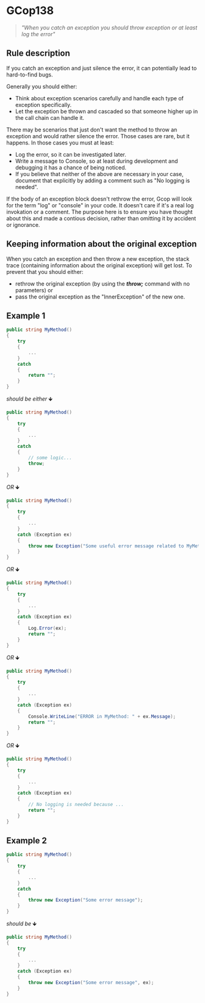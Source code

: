 ﻿# GCop138

> *"When you catch an exception you should throw exception or at least log the error"*


## Rule description
If you catch an exception and just silence the error, it can potentially lead to hard-to-find bugs.

Generally you should either:
- Think about exception scenarios carefully and handle each type of exception specifically.
- Let the exception be thrown and cascaded so that someone higher up in the call chain can handle it.

There may be scenarios that just don't want the method to throw an exception and would rather silence the error. Those cases are rare, but it happens. In those cases you must at least:

- Log the error, so it can be investigated later.
- Write a message to Console, so at least during development and debugging it has a chance of being noticed.
- If you believe that neither of the above are necessary in your case, document that explicitly by adding a comment such as "No logging is needed".

If the body of an exception block doesn't rethrow the error, Gcop will look for the term "log" or "console" in your code. It doesn't care if it's a real log invokation or a comment. The purpose here is to ensure you have thought about this and made a contious decision, rather than omitting it by accident or ignorance.

## Keeping information about the original exception
When you catch an exception and then throw a new exception, the stack trace (containing information about the original exception) will get lost. To prevent that you should either: 
- rethrow the original exception (by using the ***throw;*** command with no parameters) or
- pass the original exception as the "InnerException" of the new one.


## Example 1
```csharp
public string MyMethod()
{
    try
    {
        ...
    }
    catch
    {
        return "";
    }
}
```
*should be either* 🡻

```csharp
public string MyMethod()
{
    try
    {
        ...
    }
    catch
    {
        // some logic...
        throw;
    }
}
```

*OR* 🡻

```csharp
public string MyMethod()
{
    try
    {
        ...
    }
    catch (Exception ex)
    {
        throw new Exception("Some useful error message related to MyMethod", ex);
    }
}
```

*OR* 🡻

```csharp
public string MyMethod()
{
    try
    {
        ...
    }
    catch (Exception ex)
    {
        Log.Error(ex);
        return "";
    }
}
```

*OR* 🡻

```csharp
public string MyMethod()
{
    try
    {
        ...
    }
    catch (Exception ex)
    {
        Console.WriteLine("ERROR in MyMethod: " + ex.Message);
        return "";
    }
}
```


*OR* 🡻

```csharp
public string MyMethod()
{
    try
    {
        ...
    }
    catch (Exception ex)
    {
        // No logging is needed because ...
        return "";
    }
}
```

## Example 2
```csharp
public string MyMethod()
{
    try
    {
        ...
    }
    catch
    {
        throw new Exception("Some error message");
    }
}
```
*should be* 🡻

```csharp
public string MyMethod()
{
    try
    {
        ...
    }
    catch (Exception ex)
    {
        throw new Exception("Some error message", ex);
    }
}
```
